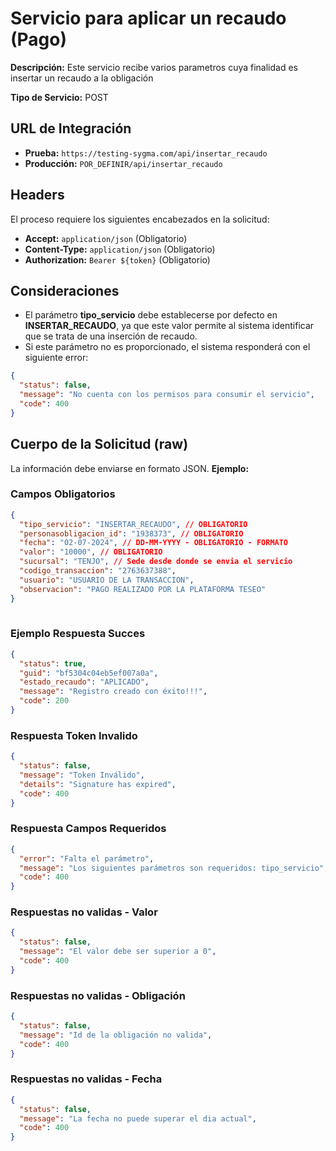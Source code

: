 # Servicio para aplicar un recaudo (Pago)


**Descripción:** Este servicio recibe varios parametros cuya finalidad es insertar un recaudo a la obligación

**Tipo de Servicio:** POST

## **URL de Integración**

- **Prueba:** `https://testing-sygma.com/api/insertar_recaudo`
- **Producción:** `POR_DEFINIR/api/insertar_recaudo`

## **Headers**

El proceso requiere los siguientes encabezados en la solicitud:

- **Accept:** `application/json` (Obligatorio)
- **Content-Type:** `application/json` (Obligatorio)
- **Authorization:** `Bearer ${token}` (Obligatorio)

## **Consideraciones**
- El parámetro **tipo_servicio** debe establecerse por defecto en **INSERTAR_RECAUDO**, ya que este valor permite al sistema identificar que se trata de una inserción de recaudo.
- Si este parámetro no es proporcionado, el sistema responderá con el siguiente error:

`````json
{
  "status": false,
  "message": "No cuenta con los permisos para consumir el servicio",
  "code": 400
}
`````

## **Cuerpo de la Solicitud (raw)** 

La información debe enviarse en formato JSON. **Ejemplo:**

### **Campos Obligatorios**

``````json
{
  "tipo_servicio": "INSERTAR_RECAUDO", // OBLIGATORIO
  "personasobligacion_id": "1938373", // OBLIGATORIO
  "fecha": "02-07-2024", // DD-MM-YYYY - OBLIGATORIO - FORMATO
  "valor": "10000", // OBLIGATORIO
  "sucursal": "TENJO", // Sede desde donde se envia el servicio
  "codigo_transaccion": "2763637388",
  "usuario": "USUARIO DE LA TRANSACCION",
  "observacion": "PAGO REALIZADO POR LA PLATAFORMA TESEO"
}
  
``````

### **Ejemplo Respuesta Succes**

``````json
{
  "status": true,
  "guid": "bf5304c04eb5ef007a0a",
  "estado_recaudo": "APLICADO",
  "message": "Registro creado con éxito!!!",
  "code": 200
}
``````

### **Respuesta Token Invalido**

``````json
{
  "status": false,
  "message": "Token Inválido",
  "details": "Signature has expired",
  "code": 400
}
``````

### **Respuesta Campos Requeridos**

``````json
{
  "error": "Falta el parámetro",
  "message": "Los siguientes parámetros son requeridos: tipo_servicio",
  "code": 400
}
``````

### **Respuestas no validas - Valor**
``````json
{
  "status": false,
  "message": "El valor debe ser superior a 0",
  "code": 400
}
``````

### **Respuestas no validas - Obligación**
``````json
{
  "status": false,
  "message": "Id de la obligación no valida",
  "code": 400
}
``````

### **Respuestas no validas - Fecha**
``````json
{
  "status": false,
  "message": "La fecha no puede superar el dia actual",
  "code": 400
}
``````
